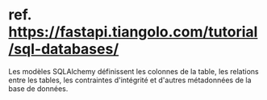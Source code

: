 # ref. https://fastapi.tiangolo.com/tutorial/sql-databases/
Les modèles SQLAlchemy définissent les colonnes de la table, les relations entre les tables, les contraintes d'intégrité et d'autres métadonnées de la base de données.